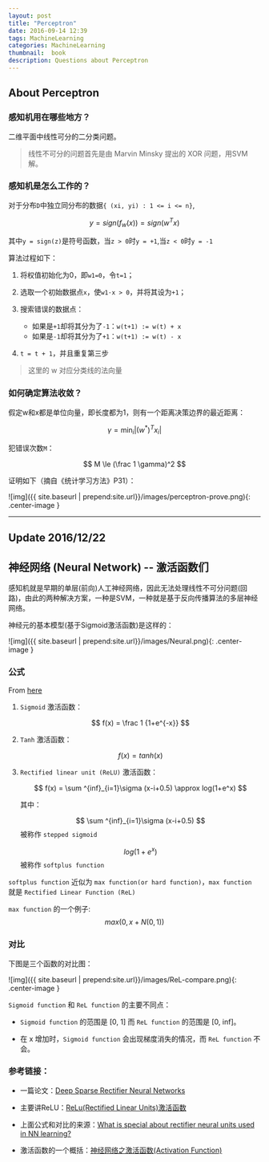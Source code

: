 ```yaml
---
layout: post
title: "Perceptron"
date: 2016-09-14 12:39
tags: MachineLearning
categories: MachineLearning
thumbnail:  book
description: Questions about Perceptron
---
```


## About Perceptron

### 感知机用在哪些地方？

二维平面中线性可分的二分类问题。

> 线性不可分的问题首先是由 Marvin Minsky 提出的 XOR 问题，用SVM解。

### 感知机是怎么工作的？

对于分布`D`中独立同分布的数据`{ (xi, yi) : 1 <= i <= n}`,

$$ y = sign(f_w(x)) = sign(w^T x) $$

其中`y = sign(z)`是符号函数，当`z > 0`时`y = +1`,当`z < 0`时`y = -1`

算法过程如下：

1. 将权值初始化为0，即`w1=0`，令`t=1`；

2. 选取一个初始数据点`x`，使`w1·x > 0`，并将其设为`+1`；

3. 搜索错误的数据点：
	
	- 如果是`+1`却将其分为了`-1`：`w(t+1) := w(t) + x`
	- 如果是`-1`却将其分为了`+1`：`w(t+1) := w(t) - x`

4. `t = t + 1`，并且重复第三步

> 这里的 w 对应分类线的法向量

### 如何确定算法收敛？

假定w和x都是单位向量，即长度都为1，则有一个距离决策边界的最近距离：

$$ \gamma = \min_i |(w^*)^T x_i| $$

犯错误次数`M`：

$$ M \le (\frac 1 \gamma)^2 $$

证明如下（摘自《统计学习方法》P31）：

![img]({{ site.baseurl | prepend:site.url}}/images/perceptron-prove.png){: .center-image }

------
Update 2016/12/22
------
## 神经网络 (Neural Network) -- 激活函数们

感知机就是早期的单层(前向)人工神经网络，因此无法处理线性不可分问题(回路)，由此的两种解决方案，一种是SVM，一种就是基于反向传播算法的多层神经网络。

神经元的基本模型(基于Sigmoid激活函数)是这样的：

![img]({{ site.baseurl | prepend:site.url}}/images/Neural.png){: .center-image }

### 公式

From [here](https://www.quora.com/What-is-special-about-rectifier-neural-units-used-in-NN-learning)

1. `Sigmoid` 激活函数：

	$$ f(x) = \frac 1 {1+e^{-x}} $$

2. `Tanh` 激活函数：

	$$ f(x) = tanh(x) $$

3. `Rectified linear unit (ReLU)` 激活函数：

	$$ f(x) = \sum ^{inf}_{i=1}\sigma (x-i+0.5) \approx log(1+e^x) $$

	其中：
	
	$$ \sum ^{inf}_{i=1}\sigma (x-i+0.5) $$ 被称作 `stepped sigmoid`
	
	$$ log(1+e^x) $$ 被称作 `softplus function`

`softplus function` 近似为 `max function(or hard function)`，`max function` 就是 `Rectified Linear Function (ReL)`

`max function` 的一个例子: $$ max(0, x+N(0, 1)) $$

### 对比

下图是三个函数的对比图：

![img]({{ site.baseurl | prepend:site.url}}/images/ReL-compare.png){: .center-image }

`Sigmoid function` 和 `ReL function` 的主要不同点：

- `Sigmoid function` 的范围是 [0, 1] 而 `ReL function` 的范围是 [0, inf]。

- 在 x 增加时，`Sigmoid function` 会出现梯度消失的情况，而 `ReL function` 不会。


### 参考链接：

- 一篇论文：[Deep Sparse Rectifier Neural Networks](www.jmlr.org/proceedings/papers/v15/glorot11a/glorot11a.pdf)

- 主要讲ReLU：[ReLu(Rectified Linear Units)激活函数](http://www.cnblogs.com/neopenx/p/4453161.html)

- 上面公式和对比的来源：[What is special about rectifier neural units used in NN learning?](https://www.quora.com/What-is-special-about-rectifier-neural-units-used-in-NN-learning)

- 激活函数的一个概括：[神经网络之激活函数(Activation Function)](http://blog.csdn.net/cyh_24/article/details/50593400)
